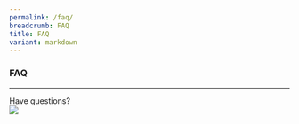 ```yaml
---
permalink: /faq/
breadcrumb: FAQ
title: FAQ
variant: markdown
---
```

### FAQ
---
Have questions? <br>
<a href="https://ask.gov.sg/mlaw"><img src="/images/mlaw-faq.png"></a>